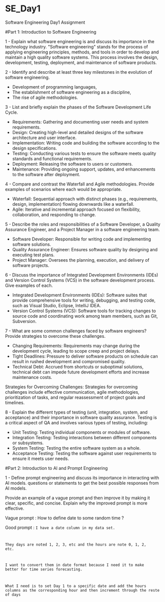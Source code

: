 # SE_Day1
Software Engineering Day1 Assignment

#Part 1: Introduction to Software Engineering

1 - Explain what software engineering is and discuss its importance in the technology industry.
  "Software engineering" stands for the process of applying engineering principles, methods, and tools in order to develop and maintain a high quality software systems. This process involves the design, development, testing, deployment, and maintenance of software products.

2 - Identify and describe at least three key milestones in the evolution of software engineering.
  * Development of programming languages,
  * The establishment of software engineering as a discipline,
  * The rise of agile methodologies.

3 - List and briefly explain the phases of the Software Development Life Cycle.
  *  Requirements: Gathering and documenting user needs and system requirements.
  * Design: Creating high-level and detailed designs of the software architecture and user interface.
  * Implementation: Writing code and building the software according to the design specifications.
  * Testing: Conducting various tests to ensure the software meets quality standards and functional requirements.
  * Deployment: Releasing the software to users or customers.
  * Maintenance: Providing ongoing support, updates, and enhancements to the software after deployment.

4 - Compare and contrast the Waterfall and Agile methodologies. Provide examples of scenarios where each would be appropriate.
  - Waterfall: Sequential approach with distinct phases (e.g., requirements, design, implementation) flowing downwards like a waterfall.
  - Agile: Iterative and incremental approach focused on flexibility, collaboration, and responding to change.


5 - Describe the roles and responsibilities of a Software Developer, a Quality Assurance Engineer, and a Project Manager in a software engineering team.
  - Software Developer: Responsible for writing code and implementing software solutions.
  - Quality Assurance Engineer: Ensures software quality by designing and executing test plans.
  - Project Manager: Oversees the planning, execution, and delivery of software projects.

6 - Discuss the importance of Integrated Development Environments (IDEs) and Version Control Systems (VCS) in the software development process. Give examples of each.
  - Integrated Development Environments (IDEs): Software suites that provide comprehensive tools for writing, debugging, and testing code, such as Visual Studio, Eclipse, IntelliJ IDEA.
  - Version Control Systems (VCS): Software tools for tracking changes to source code and coordinating work among team members, such as Git, Subversion.


7 - What are some common challenges faced by software engineers? Provide strategies to overcome these challenges.
  - Changing Requirements: Requirements may change during the development cycle, leading to scope creep and project delays.
  - Tight Deadlines: Pressure to deliver software products on schedule can result in rushed development and compromised quality.
  - Technical Debt: Accrued from shortcuts or suboptimal solutions, technical debt can impede future development efforts and increase maintenance costs.

Strategies for Overcoming Challenges: Strategies for overcoming challenges include effective communication, agile methodologies, prioritization of tasks, and regular reassessment of project goals and timelines.


8 - Explain the different types of testing (unit, integration, system, and acceptance) and their importance in software quality assurance.
Testing is a critical aspect of QA and involves various types of testing, including:
  - Unit Testing: Testing individual components or modules of software.
  - Integration Testing: Testing interactions between different components or subsystems.
  - System Testing: Testing the entire software system as a whole.
  - Acceptance Testing: Testing the software against user requirements to ensure it meets user needs.


#Part 2: Introduction to AI and Prompt Engineering


1 - Define prompt engineering and discuss its importance in interacting with AI models.
  questions or statements to get the best possible responses from AI models. 


Provide an example of a vague prompt and then improve it by making it clear, specific, and concise. Explain why the improved prompt is more effective.

Vague prompt : How to define date to some random time ? 

Good prompt : <code>I have a date column in my data set. 

They days are noted 1, 2, 3, etc and the hours are note 0, 1, 2, etc. 

I want to convert them in date format because I need it to make better for time series forecasting. 

What I need is to set Day 1 to a specific date and add the hours columns as the corresponding hour and then increment through the reste of days</code>

